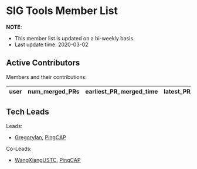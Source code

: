 # SIG Tools Member List

**NOTE**:

* This member list is updated on a bi-weekly basis.
* Last update time: 2020-03-02

## Active Contributors

Members and their contributions:

| user                                      | num_merged_PRs | earliest_PR_merged_time | latest_PR_merged_time |
|:-----------------------------------------:|:--------------:|:-----------------------:|:---------------------:|

## Tech Leads

Leads:

* [GregoryIan](https://github.com/GregoryIan), [PingCAP](https://pingcap.com/en/)

Co-Leads:

* [WangXiangUSTC](https://github.com/WangXiangUSTC), [PingCAP](https://pingcap.com/en/)